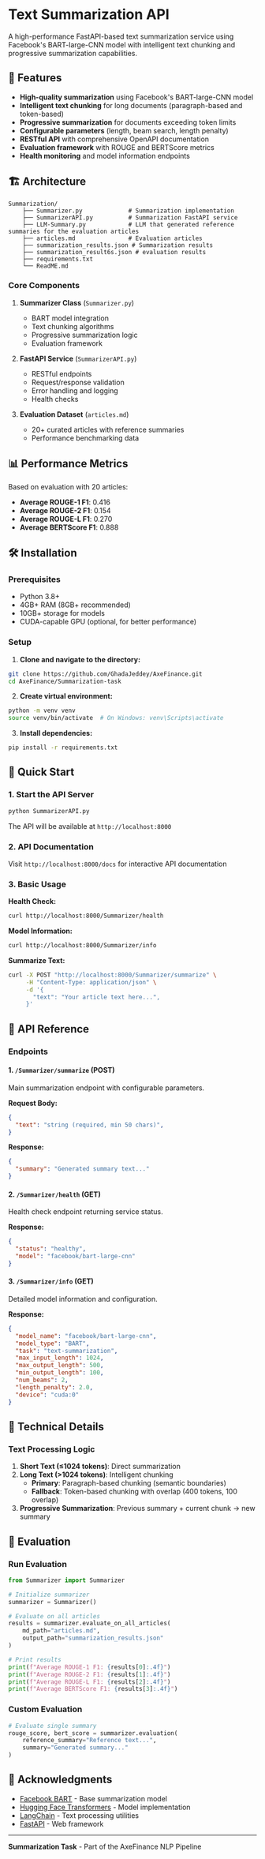 # Text Summarization API

A high-performance FastAPI-based text summarization service using Facebook's BART-large-CNN model with intelligent text chunking and progressive summarization capabilities.

## 🚀 Features

- **High-quality summarization** using Facebook's BART-large-CNN model
- **Intelligent text chunking** for long documents (paragraph-based and token-based)
- **Progressive summarization** for documents exceeding token limits
- **Configurable parameters** (length, beam search, length penalty)
- **RESTful API** with comprehensive OpenAPI documentation
- **Evaluation framework** with ROUGE and BERTScore metrics
- **Health monitoring** and model information endpoints

## 🏗️ Architecture

```text
Summarization/
    ├── Summarizer.py             # Summarization implementation
    ├── SummarizerAPI.py          # Summarization FastAPI service
    ├── LLM-Summary.py            # LLM that generated reference summaries for the evaluation articles
    ├── articles.md               # Evaluation articles
    ├── summarization_results.json # Summarization results
    ├── summarization_result6s.json # evaluation results 
    ├── requirements.txt 
    └── ReadME.md
```
### Core Components

1. **Summarizer Class** (`Summarizer.py`)
   - BART model integration
   - Text chunking algorithms
   - Progressive summarization logic
   - Evaluation framework

2. **FastAPI Service** (`SummarizerAPI.py`)
   - RESTful endpoints
   - Request/response validation
   - Error handling and logging
   - Health checks

3. **Evaluation Dataset** (`articles.md`)
   - 20+ curated articles with reference summaries
   - Performance benchmarking data

## 📊 Performance Metrics

Based on evaluation with 20 articles:

- **Average ROUGE-1 F1**: 0.416
- **Average ROUGE-2 F1**: 0.154  
- **Average ROUGE-L F1**: 0.270
- **Average BERTScore F1**: 0.888


## 🛠️ Installation

### Prerequisites
- Python 3.8+
- 4GB+ RAM (8GB+ recommended)
- 10GB+ storage for models
- CUDA-capable GPU (optional, for better performance)

### Setup

1. **Clone and navigate to the directory:**
```bash
git clone https://github.com/GhadaJeddey/AxeFinance.git
cd AxeFinance/Summarization-task
```

2. **Create virtual environment:**
```bash
python -m venv venv
source venv/bin/activate  # On Windows: venv\Scripts\activate
```

3. **Install dependencies:**
```bash
pip install -r requirements.txt
```

## 🚀 Quick Start

### 1. Start the API Server
```bash
python SummarizerAPI.py
```
The API will be available at `http://localhost:8000`

### 2. API Documentation
Visit `http://localhost:8000/docs` for interactive API documentation

### 3. Basic Usage

**Health Check:**
```bash
curl http://localhost:8000/Summarizer/health
```

**Model Information:**
```bash
curl http://localhost:8000/Summarizer/info
```

**Summarize Text:**
```bash
curl -X POST "http://localhost:8000/Summarizer/summarize" \
     -H "Content-Type: application/json" \
     -d '{
       "text": "Your article text here...",
     }'
```

## 📡 API Reference

### Endpoints

#### 1. `/Summarizer/summarize` (POST)
Main summarization endpoint with configurable parameters.

**Request Body:**
```json
{
  "text": "string (required, min 50 chars)",
}
```

**Response:**
```json
{
  "summary": "Generated summary text..."
}
```

#### 2. `/Summarizer/health` (GET)
Health check endpoint returning service status.

**Response:**
```json
{
  "status": "healthy",
  "model": "facebook/bart-large-cnn"
}
```

#### 3. `/Summarizer/info` (GET)
Detailed model information and configuration.

**Response:**
```json
{
  "model_name": "facebook/bart-large-cnn",
  "model_type": "BART",
  "task": "text-summarization",
  "max_input_length": 1024,
  "max_output_length": 500,
  "min_output_length": 100,
  "num_beams": 2,
  "length_penalty": 2.0,
  "device": "cuda:0"
}
```

## 🧠 Technical Details

### Text Processing Logic

1. **Short Text (≤1024 tokens)**: Direct summarization
2. **Long Text (>1024 tokens)**: Intelligent chunking
   - **Primary**: Paragraph-based chunking (semantic boundaries)
   - **Fallback**: Token-based chunking with overlap (400 tokens, 100 overlap)
3. **Progressive Summarization**: Previous summary + current chunk → new summary


## 🧪 Evaluation

### Run Evaluation
```python
from Summarizer import Summarizer

# Initialize summarizer
summarizer = Summarizer()

# Evaluate on all articles
results = summarizer.evaluate_on_all_articles(
    md_path="articles.md",
    output_path="summarization_results.json"
)

# Print results
print(f"Average ROUGE-1 F1: {results[0]:.4f}")
print(f"Average ROUGE-2 F1: {results[1]:.4f}")
print(f"Average ROUGE-L F1: {results[2]:.4f}")
print(f"Average BERTScore F1: {results[3]:.4f}")
```

### Custom Evaluation
```python
# Evaluate single summary
rouge_score, bert_score = summarizer.evaluation(
    reference_summary="Reference text...",
    summary="Generated summary..."
)
```

## 🙏 Acknowledgments

- [Facebook BART](https://arxiv.org/abs/1910.13461) - Base summarization model
- [Hugging Face Transformers](https://github.com/huggingface/transformers) - Model implementation
- [LangChain](https://github.com/hwchase17/langchain) - Text processing utilities
- [FastAPI](https://github.com/tiangolo/fastapi) - Web framework


---

**Summarization Task** - Part of the AxeFinance NLP Pipeline
